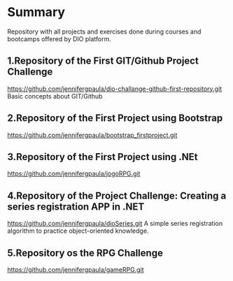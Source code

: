 # Summary
Repository with all projects and exercises done during courses and bootcamps offered by DIO platform.

## 1.Repository of the First GIT/Github Project Challenge
https://github.com/jennifergpaula/dio-challange-github-first-repository.git
Basic concepts about GIT/Github

## 2.Repository of the First Project using Bootstrap
https://github.com/jennifergpaula/bootstrap_firstproject.git

## 3.Repository of the First Project using .NEt
https://github.com/jennifergpaula/jogoRPG.git

## 4.Repository of the Project Challenge: Creating a series registration APP in .NET
https://github.com/jennifergpaula/dioSeries.git
A simple series registration algorithm to practice object-oriented knowledge.

## 5.Repository os the RPG Challenge
https://github.com/jennifergpaula/gameRPG.git
